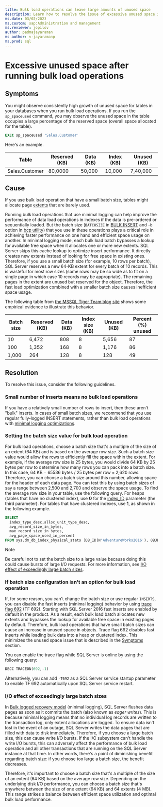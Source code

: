 ```yaml
---
title: Bulk load operations can leave large amounts of unused space
description: Learn how to resolve the issue of excessive unused space in bulk load operations that have a small batch size.
ms.date: 03/02/2023
ms.custom: sap:Administration and management
ms.reviewer: jopilov
author: padmajayaraman
ms author: v-jayaramanp
ms.prod: sql
---
```


# Excessive unused space after running bulk load operations

## Symptoms

You might observe consistently high growth of unused space for tables in your databases when you run bulk load operations. If you run the `sp_spaceused` command, you may observe the unused space in the table occupies a large percentage of the reserved space (overall space allocated for the table).

```sql
EXEC sp_spaceused 'Sales.Customer'
```

Here's an example.

| Table | Reserved (KB) | Data (KB) | Index (KB) | Unused (KB) |
|---|---|---|---|---|
| Sales.Customer | 80,0000 | 50,000 | 10,000 | 7,40,000 |

## Cause

If you use bulk load operation that have a small batch size, tables might allocate page [extents](/sql/relational-databases/pages-and-extents-architecture-guide#extents) that are barely used.

Running bulk load operations that use minimal logging can help improve the performance of data load operations in indexes if the data is pre-ordered or sequentially loaded. But the batch size (`BATCHSIZE` in [BULK INSERT](/sql/t-sql/statements/bulk-insert-transact-sql) and `-b` option in [bcp utility](/sql/tools/bcp-utility)) that you use in these operations plays a critical role in achieving faster performance on one hand and efficient space usage on another. In minimal logging mode, each bulk load batch bypasses a lookup for available free space when it allocates one or more new extents. SQL Server skips this cache lookup to optimize insert performance. It directly creates new extents instead of looking for free space in existing ones. Therefore, if you use a small batch size (for example, 10 rows per batch), SQL Server reserves a new 64-KB extent for every batch of 10 records. This is wasteful for most row sizes (some rows may be so wide as to fit on a single page in which case 10 records may be appropriate). The remaining pages in the extent are unused but reserved for the object. Therefore, the fast load optimization combined with a smaller batch size causes inefficient space usage.

The following table from [the MSSQL Tiger Team blog site](/archive/blogs/sql_server_team/sql-server-2016-minimal-logging-and-impact-of-the-batchsize-in-bulk-load-operations) shows some empirical evidence to illustrate this behavior.

| Batch size  | Reserved (KB)  | Data (KB)  | Index size (KB)  | Unused (KB)  | Percent (%) unused |
| ----------  | -------------  | ---------  | ---------------  | -----------  | ------------------ |
| 10          | 6,472           | 808        | 8                | 5,656         | 87                 |
| 100         | 1,352           | 168        | 8                | 1,176         | 86                 |
| 1,000        | 264            | 128        | 8                | 128          | 49                 |

## Resolution

To resolve this issue, consider the following guidelines.

### Small number of inserts means no bulk load operations

If you have a relatively small number of rows to insert, then these aren't "bulk" inserts. In cases of small batch sizes, we recommend that you use regular fully-logged INSERT statements, rather than bulk load operations with [minimal logging optimizations](/sql/relational-databases/import-export/prerequisites-for-minimal-logging-in-bulk-import).

### Setting the batch size value for bulk load operation

For bulk load operations, choose a batch size that's a multiple of the size of an extent (64 KB) and is based on the average row size. Such a batch size value would allow the rows to efficiently fill the space within the extent. For example, if the average row size is 25 bytes, you would divide 64 KB by 25 bytes per row to determine how many rows you can pack into a batch size. In this case, 64 KB = 65536 bytes / 25 bytes per row = 2,620 rows. Therefore, you can choose a batch size around this number, allowing space for the header of each data page. You can test this by using batch sizes of say a range between 2,500 and 2,700 and observe the space usage. To find the average row size in your table, use the following query. For heaps (tables that have no clustered index), use **0** for the [index_ID](/sql/relational-databases/system-dynamic-management-views/sys-dm-db-index-physical-stats-transact-sql?view=sql-server-ver16&preserve-view=true) parameter (the third parameter). For tables that have clustered indexes, use **1**, as shown in the following example.

```sql
SELECT 
  index_type_desc,alloc_unit_type_desc, 
  avg_record_size_in_bytes, 
  max_record_size_in_bytes, 
  avg_page_space_used_in_percent
FROM sys.dm_db_index_physical_stats (DB_ID(N'AdventureWorks2016'), OBJECT_ID(N'Production.ProductDocument'), 1, NULL , 'DETAILED')
```

> [!NOTE]
> Be careful not to set the batch size to a large value because doing this could cause bursts of large I/O requests. For more information, see [I/O effect of exceedingly large batch sizes](#io-effect-of-exceedingly-large-batch-sizes).

### If batch size configuration isn't an option for bulk load operation

If, for some reason, you can't change the batch size or use regular `INSERTS`, you can disable the fast inserts (minimal logging) behavior by using [trace flag 692](/sql/t-sql/database-console-commands/dbcc-traceon-trace-flags-transact-sql#tf692) (TF 692). Starting with SQL Server 2016 fast inserts are enabled by default in the product. As a result, each bulk load batch allocates new extents and bypasses the lookup for available free space in existing pages by default. Therefore, bulk load operations that have small batch sizes can cause an increase in unused space in objects. Trace flag 692 disables fast inserts while loading bulk data into a heap or clustered index. This minimizes the unused space issue that is described in the [Symptoms](#symptoms) section.

You can enable the trace flag while SQL Server is online by using the following query:

```sql
DBCC TRACEON(692,-1)
```

Alternatively, you can add `-T692` as a SQL Server service startup parameter to enable TF 692 automatically upon SQL Server service restart.

### I/O effect of exceedingly large batch sizes

In [Bulk logged recovery model](/sql/relational-databases/backup-restore/recovery-models-sql-server) (minimal logging), SQL Server flushes data pages as soon as it commits the batch (also known as _eager writes_). This is because minimal logging means that no individual log records are written to the transaction log, only extent allocations are logged. To ensure data isn't lost in the event of an outage, SQL Server writes the data pages that are filled with data to disk immediately. Therefore, if you choose a large batch size, this can cause write I/O bursts. If the I/O subsystem can't handle the write I/O bursts, this can adversely affect the performance of bulk load operation and all other transactions that are running on the SQL Server instance at that time. In other words, there's a point of diminishing benefit regarding batch size: if you choose too large a batch size, the benefit decreases.

Therefore, it's important to choose a batch size that's a multiple of the size of an extent (64 KB) based on the average row size. Depending on the underlying disk I/O performance, you can choose a batch size that's anywhere between the size of one extent (64 KB) and 64 extents (4 MB). This range strikes a balance between efficient space utilization and optimal bulk load performance.
